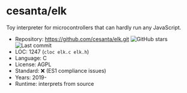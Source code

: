 # cesanta/elk

Toy interpreter for microcontrollers that can hardly run any JavaScript.

* Repository: https://github.com/cesanta/elk.git <img src="https://img.shields.io/github/stars/cesanta/elk?label=&style=flat-square" alt="GitHub stars" title="GitHub stars"><img src="https://img.shields.io/github/last-commit/cesanta/elk?label=&style=flat-square" alt="Last commit" title="Last commit">
* LOC:        1247 (`cloc elk.c elk.h`)
* Language:   C
* License:    AGPL
* Standard:   ❌ (ES1 compliance issues)
* Years:      2019-
* Runtime:    interprets from source
